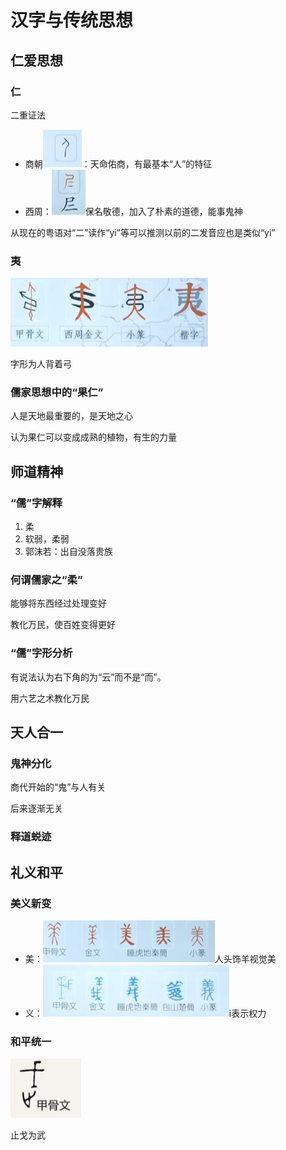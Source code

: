 # 汉字与传统思想

## 仁爱思想

### 仁

二重证法

- 商朝![仁](https://raw.githubusercontent.com/dcldyhb/Freshman-Notes-Image-Host/main/202506051807708.png)：天命佑商，有最基本“人”的特征
- 西周：![yi](https://raw.githubusercontent.com/dcldyhb/Freshman-Notes-Image-Host/main/202506051810196.png)保名敬德，加入了朴素的道德，能事鬼神

从现在的粤语对“二”读作“yi”等可以推测以前的二发音应也是类似“yi”

### 夷

![夷](https://raw.githubusercontent.com/dcldyhb/Freshman-Notes-Image-Host/main/202506051821424.png)

字形为人背着弓

### 儒家思想中的“果仁”

人是天地最重要的，是天地之心

认为果仁可以变成成熟的植物，有生的力量

## 师道精神

### “儒”字解释

1. 柔
2. 软弱，柔弱
3. 郭沫若：出自没落贵族

### 何谓儒家之“柔”

能够将东西经过处理变好

教化万民，使百姓变得更好

### “儒”字形分析

有说法认为右下角的为“云”而不是“而”。

用六艺之术教化万民

## 天人合一

### 鬼神分化

商代开始的“鬼”与人有关

后来逐渐无关

### 释道蜕迹

## 礼义和平

### 美义新变

- 美：![](https://raw.githubusercontent.com/dcldyhb/Freshman-Notes-Image-Host/main/202506051840611.png)人头饰羊视觉美
- 义：![](https://raw.githubusercontent.com/dcldyhb/Freshman-Notes-Image-Host/main/202506051841424.png)i表示权力

### 和平统一

![](https://raw.githubusercontent.com/dcldyhb/Freshman-Notes-Image-Host/main/202506051842680.png)

止戈为武
